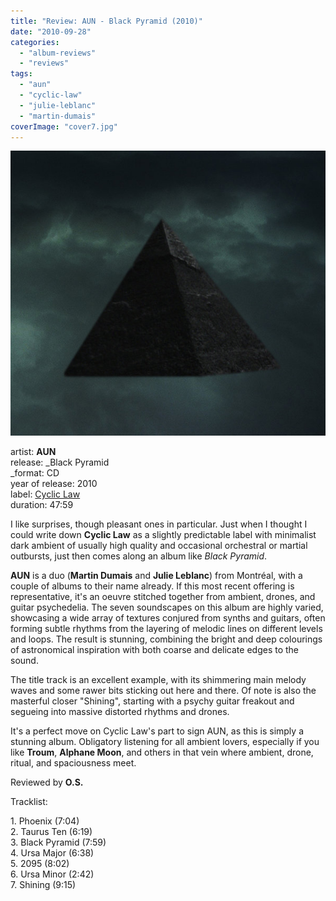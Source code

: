 ```yaml
---
title: "Review: AUN - Black Pyramid (2010)"
date: "2010-09-28"
categories: 
  - "album-reviews"
  - "reviews"
tags: 
  - "aun"
  - "cyclic-law"
  - "julie-leblanc"
  - "martin-dumais"
coverImage: "cover7.jpg"
---
```


[![](images/cover7.jpg)](http://www.eveningoflight.nl/wordpress/wp-content/uploads/2010/09/cover7.jpg)

artist: **AUN**  
release: _Black Pyramid  
_format: CD  
year of release: 2010  
label: [Cyclic Law](http://www.cycliclaw.com)  
duration: 47:59

I like surprises, though pleasant ones in particular. Just when I thought I could write down **Cyclic Law** as a slightly predictable label with minimalist dark ambient of usually high quality and occasional orchestral or martial outbursts, just then comes along an album like _Black Pyramid_.

**AUN** is a duo (**Martin Dumais** and **Julie Leblanc**) from Montréal, with a couple of albums to their name already. If this most recent offering is representative, it's an oeuvre stitched together from ambient, drones, and guitar psychedelia. The seven soundscapes on this album are highly varied, showcasing a wide array of textures conjured from synths and guitars, often forming subtle rhythms from the layering of melodic lines on different levels and loops. The result is stunning, combining the bright and deep colourings of astronomical inspiration with both coarse and delicate edges to the sound.

The title track is an excellent example, with its shimmering main melody waves and some rawer bits sticking out here and there. Of note is also the masterful closer "Shining", starting with a psychy guitar freakout and segueing into massive distorted rhythms and drones.

It's a perfect move on Cyclic Law's part to sign AUN, as this is simply a stunning album. Obligatory listening for all ambient lovers, especially if you like **Troum**, **Alphane Moon**, and others in that vein where ambient, drone, ritual, and spaciousness meet.

Reviewed by **O.S.**

Tracklist:

1\. Phoenix (7:04)  
2\. Taurus Ten (6:19)  
3\. Black Pyramid (7:59)  
4\. Ursa Major (6:38)  
5\. 2095 (8:02)  
6\. Ursa Minor (2:42)  
7\. Shining (9:15)
